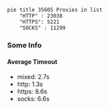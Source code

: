 
```mermaid
pie title 35605 Proxies in list
    "HTTP" : 23038
    "HTTPS": 5221
    "SOCKS" : 11299
```

### Some Info
#### Average Timeout

- mixed: 2.7s
- http: 1.3s
- https: 8.6s
- socks: 6.6s